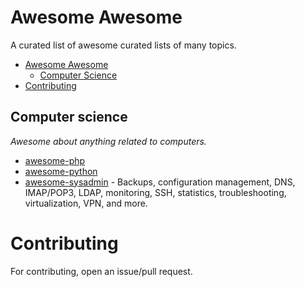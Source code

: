 # Awesome Awesome

A curated list of awesome curated lists of many topics.


- [Awesome Awesome](#awesome-awesome)
    - [Computer Science](#computer-science)
- [Contributing](#contributing)

## Computer science

*Awesome about anything related to computers.*

* [awesome-php](https://github.com/ziadoz/awesome-php)
* [awesome-python](https://github.com/vinta/awesome-python)
* [awesome-sysadmin](https://github.com/kahun/awesome-sysadmin) - Backups, configuration management, DNS, IMAP/POP3, LDAP, monitoring, SSH, statistics, troubleshooting, virtualization, VPN, and more.

# Contributing

For contributing, open an issue/pull request.
